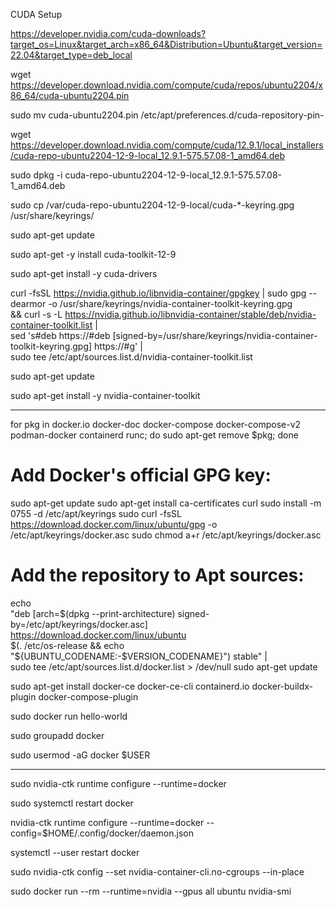 CUDA Setup

https://developer.nvidia.com/cuda-downloads?target_os=Linux&target_arch=x86_64&Distribution=Ubuntu&target_version=22.04&target_type=deb_local

wget https://developer.download.nvidia.com/compute/cuda/repos/ubuntu2204/x86_64/cuda-ubuntu2204.pin

sudo mv cuda-ubuntu2204.pin /etc/apt/preferences.d/cuda-repository-pin-

wget https://developer.download.nvidia.com/compute/cuda/12.9.1/local_installers/cuda-repo-ubuntu2204-12-9-local_12.9.1-575.57.08-1_amd64.deb

sudo dpkg -i cuda-repo-ubuntu2204-12-9-local_12.9.1-575.57.08-1_amd64.deb

sudo cp /var/cuda-repo-ubuntu2204-12-9-local/cuda-*-keyring.gpg /usr/share/keyrings/

sudo apt-get update

sudo apt-get -y install cuda-toolkit-12-9


sudo apt-get install -y cuda-drivers


curl -fsSL https://nvidia.github.io/libnvidia-container/gpgkey | sudo gpg --dearmor -o /usr/share/keyrings/nvidia-container-toolkit-keyring.gpg \
  && curl -s -L https://nvidia.github.io/libnvidia-container/stable/deb/nvidia-container-toolkit.list | \
    sed 's#deb https://#deb [signed-by=/usr/share/keyrings/nvidia-container-toolkit-keyring.gpg] https://#g' | \
    sudo tee /etc/apt/sources.list.d/nvidia-container-toolkit.list

sudo apt-get update

sudo apt-get install -y nvidia-container-toolkit



---

for pkg in docker.io docker-doc docker-compose docker-compose-v2 podman-docker containerd runc; do sudo apt-get remove $pkg; done

# Add Docker's official GPG key:
sudo apt-get update
sudo apt-get install ca-certificates curl
sudo install -m 0755 -d /etc/apt/keyrings
sudo curl -fsSL https://download.docker.com/linux/ubuntu/gpg -o /etc/apt/keyrings/docker.asc
sudo chmod a+r /etc/apt/keyrings/docker.asc

# Add the repository to Apt sources:
echo \
  "deb [arch=$(dpkg --print-architecture) signed-by=/etc/apt/keyrings/docker.asc] https://download.docker.com/linux/ubuntu \
  $(. /etc/os-release && echo "${UBUNTU_CODENAME:-$VERSION_CODENAME}") stable" | \
  sudo tee /etc/apt/sources.list.d/docker.list > /dev/null
sudo apt-get update

sudo apt-get install docker-ce docker-ce-cli containerd.io docker-buildx-plugin docker-compose-plugin

sudo docker run hello-world

sudo groupadd docker

sudo usermod -aG docker $USER


---

sudo nvidia-ctk runtime configure --runtime=docker

sudo systemctl restart docker

nvidia-ctk runtime configure --runtime=docker --config=$HOME/.config/docker/daemon.json

systemctl --user restart docker

sudo nvidia-ctk config --set nvidia-container-cli.no-cgroups --in-place


sudo docker run --rm --runtime=nvidia --gpus all ubuntu nvidia-smi